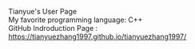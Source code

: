 Tianyue's User Page  
My favorite programming language: C++  
GitHub Indroduction Page : https://tianyuezhang1997.github.io/tianyuezhang1997/
